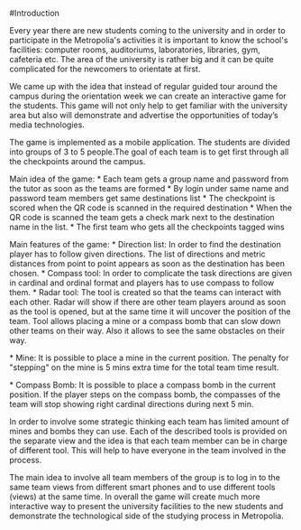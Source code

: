 #Introduction
<br>
<p>Every year there are new students coming to the university and in order to participate in the Metropolia's activities it is important to know the school's facilities: computer rooms, auditoriums, laboratories, libraries, gym, cafeteria etc. The area of the university is rather big and it can be quite complicated for the newcomers to orientate at first. 

<p>We came up with the idea that instead of regular guided tour around the campus during the orientation week we can create an interactive game for the students. This game will not only help to get familiar with the university area but also will demonstrate and advertise the opportunities of today’s media technologies.

<p>The game is implemented as a mobile application. The students are divided into groups of 3 to 5 people.The goal of each team is to get first through all the checkpoints around the campus.
<p>Main idea of the game:
* Each team gets a group name and password from the tutor as soon as the teams are formed
* By login under same name and password team members get same destinations list
* The checkpoint is scored when the QR code is scanned in the required destination
* When the QR code is scanned the team gets a check mark next to the destination name in the list.
* The first team who gets all the checkpoints tagged wins 
<p>Main features of the game:
* Direction list: In order to find the destination player has to follow given directions. The list of directions and metric distances from point to point appears as soon as the destination has been chosen. 
* Compass tool: In order to complicate the task directions are given in cardinal and ordinal format and players has to use compass to follow them. 
* Radar tool: The tool is created so that the teams can interact with each other. Radar will show if there are other team players around as soon as the tool is opened, but at the same time it will uncover the position of the team. Tool allows placing a mine or a compass bomb that can slow down other teams on their way. Also it allows to see the same obstacles on their way. 
           <p> * Mine: It is possible to place a mine in the current position. The penalty for "stepping" on the mine is 5 mins extra time for the total team time result.
           <p> * Compass Bomb: It is possible to place a compass bomb in the current position. If the player steps on the compass bomb, the compasses of the team will stop showing right cardinal directions during next 5 min.

In order to involve some strategic thinking each team has limited amount of mines and bombs they can use.
Each of the described tools is provided on the separate view and the idea is that each team member can be in charge of different tool. This will help to have everyone in the team involved in the process. 


<p>The main idea to involve all team members of the group is to log in to the same team views from different smart phones and to use different tools (views) at the same time.
In overall the game will create much more interactive way to present the university facilities to the new students and demonstrate the technological side of the studying process in Metropolia.

